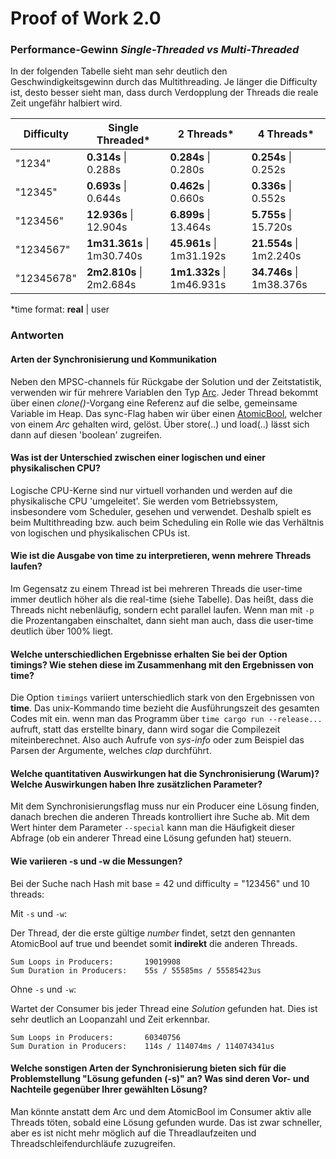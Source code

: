 # Proof of Work 2.0

###  Performance-Gewinn *Single-Threaded vs Multi-Threaded*

In der folgenden Tabelle sieht man sehr deutlich den Geschwindigkeitsgewinn durch das Multithreading. Je länger die Difficulty ist, desto besser sieht man, dass durch Verdopplung der Threads die reale Zeit ungefähr halbiert wird.

| Difficulty | Single Threaded*           | 2 Threads*                | 4 Threads*               |
| ---------- | -------------------------- | ------------------------- | ------------------------ |
| "1234"     | **0.314s** \| 0.288s       | **0.284s** \| 0.280s      | **0.254s** \| 0.252s     |
| "12345"    | **0.693s** \| 0.644s       | **0.462s** \| 0.660s      | **0.336s** \| 0.552s     |
| "123456"   | **12.936s** \| 12.904s     | **6.899s** \| 13.464s     | **5.755s** \| 15.720s    |
| "1234567"  | **1m31.361s** \| 1m30.740s | **45.961s** \| 1m31.192s  | **21.554s** \| 1m2.240s  |
| "12345678" | **2m2.810s** \| 2m2.684s   | **1m1.332s** \| 1m46.931s | **34.746s** \| 1m38.376s |

*time format: **real** | user



### Antworten

#### Arten der Synchronisierung und Kommunikation

Neben den MPSC-channels für Rückgabe der Solution und der Zeitstatistik, verwenden wir für mehrere Variablen den Typ [Arc](https://doc.rust-lang.org/std/sync/struct.Arc.html). Jeder Thread bekommt über einen *clone()*-Vorgang eine Referenz auf die selbe, gemeinsame Variable im Heap. Das sync-Flag haben wir über einen [AtomicBool](https://doc.rust-lang.org/std/sync/atomic/struct.AtomicBool.html), welcher von einem *Arc* gehalten wird, gelöst. Über store(..) und load(..) lässt sich dann auf diesen 'boolean' zugreifen.

#### Was ist der Unterschied zwischen einer logischen und einer physikalischen CPU?

Logische CPU-Kerne sind nur virtuell vorhanden und werden auf die physikalische CPU 'umgeleitet'. Sie werden vom Betriebssystem, insbesondere vom Scheduler, gesehen und verwendet. Deshalb spielt es beim Multithreading bzw. auch beim Scheduling ein Rolle wie das Verhältnis von logischen und physikalischen CPUs ist.

#### Wie ist die Ausgabe von time zu interpretieren, wenn mehrere Threads laufen?

Im Gegensatz zu einem Thread ist bei mehreren Threads die user-time immer deutlich höher als die real-time (siehe Tabelle).
Das heißt, dass die Threads nicht nebenläufig, sondern echt parallel laufen. Wenn man mit `-p` die Prozentangaben einschaltet, dann sieht man auch, dass die user-time deutlich über 100% liegt.

#### Welche unterschiedlichen Ergebnisse erhalten Sie bei der Option timings? Wie stehen diese im Zusammenhang mit den Ergebnissen von time?

Die Option `timings` variiert unterschiedlich stark von den Ergebnissen von **time**. Das unix-Kommando time bezieht die Ausführungszeit des gesamten Codes mit ein. wenn man das Programm über `time cargo run --release...` aufruft, statt das erstellte binary, dann wird sogar die Compilezeit miteinberechnet.
Also auch Aufrufe von *sys-info* oder zum Beispiel das Parsen der Argumente, welches *clap* durchführt.

#### Welche quantitativen Auswirkungen hat die Synchronisierung (Warum)? Welche Auswirkungen haben Ihre zusätzlichen Parameter?

Mit dem Synchronisierungsflag muss nur ein Producer eine Lösung finden, danach brechen die anderen Threads kontrolliert ihre Suche ab. Mit dem Wert hinter dem Parameter `--special` kann man die Häufigkeit dieser Abfrage (ob ein anderer Thread eine Lösung gefunden hat) steuern.

#### Wie variieren -s und -w die Messungen?

Bei der Suche nach Hash mit base = 42 und difficulty = "123456" und 10 threads:

Mit `-s` und `-w`: 

Der Thread, der die erste gültige *number* findet, setzt den gennanten AtomicBool auf true und beendet somit **indirekt** die anderen Threads.
  ```text
  Sum Loops in Producers:       19019908
  Sum Duration in Producers:    55s / 55585ms / 55585423us
  ```


Ohne `-s` und `-w`:

Wartet der Consumer bis jeder Thread eine *Solution* gefunden hat. Dies ist sehr deutlich an Loopanzahl und Zeit erkennbar.
  ```text
  Sum Loops in Producers:       60340756
  Sum Duration in Producers:    114s / 114074ms / 114074341us
  ```

#### Welche sonstigen Arten der Synchronisierung bieten sich für die Problemstellung "Lösung gefunden (-s)" an? Was sind deren Vor- und Nachteile gegenüber Ihrer gewählten Lösung?

Man könnte anstatt dem Arc und dem AtomicBool im Consumer aktiv alle Threads töten, sobald eine Lösung gefunden wurde. Das ist zwar schneller, aber es ist nicht mehr möglich auf die Threadlaufzeiten und Threadschleifendurchläufe zuzugreifen.
